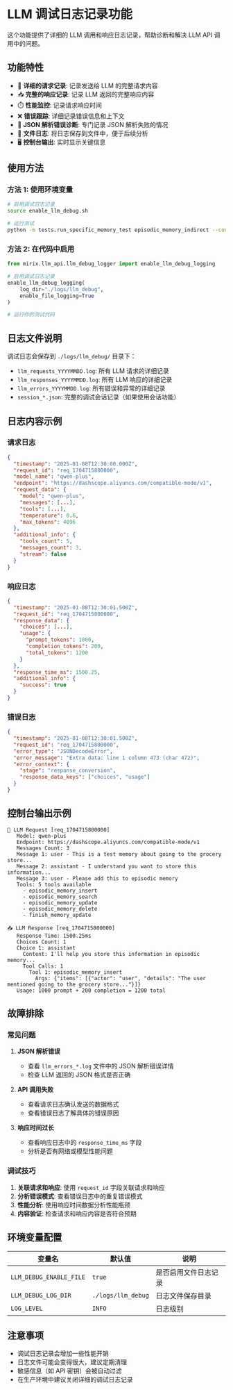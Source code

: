 # LLM 调试日志记录功能

这个功能提供了详细的 LLM 调用和响应日志记录，帮助诊断和解决 LLM API 调用中的问题。

## 功能特性

- 📝 **详细的请求记录**: 记录发送给 LLM 的完整请求内容
- 📥 **完整的响应记录**: 记录 LLM 返回的完整响应内容
- ⏱️ **性能监控**: 记录请求响应时间
- ❌ **错误跟踪**: 详细记录错误信息和上下文
- 🔧 **JSON 解析错误诊断**: 专门记录 JSON 解析失败的情况
- 📁 **文件日志**: 将日志保存到文件中，便于后续分析
- 🖥️ **控制台输出**: 实时显示关键信息

## 使用方法

### 方法 1: 使用环境变量

```bash
# 启用调试日志记录
source enable_llm_debug.sh

# 运行测试
python -m tests.run_specific_memory_test episodic_memory_indirect --config mirix/configs/mirix_qwen3.yaml
```

### 方法 2: 在代码中启用

```python
from mirix.llm_api.llm_debug_logger import enable_llm_debug_logging

# 启用调试日志记录
enable_llm_debug_logging(
    log_dir="./logs/llm_debug",
    enable_file_logging=True
)

# 运行你的测试代码
```

## 日志文件说明

调试日志会保存到 `./logs/llm_debug/` 目录下：

- `llm_requests_YYYYMMDD.log`: 所有 LLM 请求的详细记录
- `llm_responses_YYYYMMDD.log`: 所有 LLM 响应的详细记录
- `llm_errors_YYYYMMDD.log`: 所有错误和异常的详细记录
- `session_*.json`: 完整的调试会话记录（如果使用会话功能）

## 日志内容示例

### 请求日志
```json
{
  "timestamp": "2025-01-08T12:30:00.000Z",
  "request_id": "req_1704715800000",
  "model_name": "qwen-plus",
  "endpoint": "https://dashscope.aliyuncs.com/compatible-mode/v1",
  "request_data": {
    "model": "qwen-plus",
    "messages": [...],
    "tools": [...],
    "temperature": 0.6,
    "max_tokens": 4096
  },
  "additional_info": {
    "tools_count": 5,
    "messages_count": 3,
    "stream": false
  }
}
```

### 响应日志
```json
{
  "timestamp": "2025-01-08T12:30:01.500Z",
  "request_id": "req_1704715800000",
  "response_data": {
    "choices": [...],
    "usage": {
      "prompt_tokens": 1000,
      "completion_tokens": 200,
      "total_tokens": 1200
    }
  },
  "response_time_ms": 1500.25,
  "additional_info": {
    "success": true
  }
}
```

### 错误日志
```json
{
  "timestamp": "2025-01-08T12:30:01.500Z",
  "request_id": "req_1704715800000",
  "error_type": "JSONDecodeError",
  "error_message": "Extra data: line 1 column 473 (char 472)",
  "error_context": {
    "stage": "response_conversion",
    "response_data_keys": ["choices", "usage"]
  }
}
```

## 控制台输出示例

```
🚀 LLM Request [req_1704715800000]
   Model: qwen-plus
   Endpoint: https://dashscope.aliyuncs.com/compatible-mode/v1
   Messages Count: 3
   Message 1: user - This is a test memory about going to the grocery store...
   Message 2: assistant - I understand you want to store this information...
   Message 3: user - Please add this to episodic memory
   Tools: 5 tools available
     - episodic_memory_insert
     - episodic_memory_search
     - episodic_memory_update
     - episodic_memory_delete
     - finish_memory_update

📥 LLM Response [req_1704715800000]
   Response Time: 1500.25ms
   Choices Count: 1
   Choice 1: assistant
     Content: I'll help you store this information in episodic memory...
     Tool Calls: 1
       Tool 1: episodic_memory_insert
         Args: {"items": [{"actor": "user", "details": "The user mentioned going to the grocery store..."}]}
   Usage: 1000 prompt + 200 completion = 1200 total
```

## 故障排除

### 常见问题

1. **JSON 解析错误**
   - 查看 `llm_errors_*.log` 文件中的 JSON 解析错误详情
   - 检查 LLM 返回的 JSON 格式是否正确

2. **API 调用失败**
   - 查看请求日志确认发送的数据格式
   - 查看错误日志了解具体的错误原因

3. **响应时间过长**
   - 查看响应日志中的 `response_time_ms` 字段
   - 分析是否有网络或模型性能问题

### 调试技巧

1. **关联请求和响应**: 使用 `request_id` 字段关联请求和响应
2. **分析错误模式**: 查看错误日志中的重复错误模式
3. **性能分析**: 使用响应时间数据分析性能瓶颈
4. **内容验证**: 检查请求和响应内容是否符合预期

## 环境变量配置

| 变量名 | 默认值 | 说明 |
|--------|--------|------|
| `LLM_DEBUG_ENABLE_FILE` | `true` | 是否启用文件日志记录 |
| `LLM_DEBUG_LOG_DIR` | `./logs/llm_debug` | 日志文件保存目录 |
| `LOG_LEVEL` | `INFO` | 日志级别 |

## 注意事项

- 调试日志记录会增加一些性能开销
- 日志文件可能会变得很大，建议定期清理
- 敏感信息（如 API 密钥）会被自动过滤
- 在生产环境中建议关闭详细的调试日志记录
